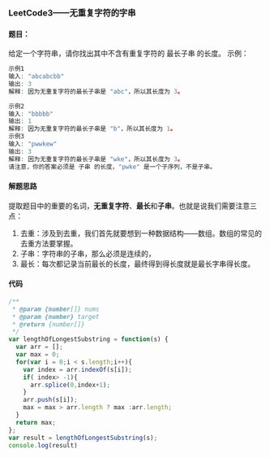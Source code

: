 ### LeetCode3——无重复字符的字串
#### 题目：
给定一个字符串，请你找出其中不含有重复字符的 最长子串 的长度。
示例：
```javascript
示例1
输入: "abcabcbb"
输出: 3
解释: 因为无重复字符的最长子串是 "abc"，所以其长度为 3。

示例2
输入: "bbbbb"
输出: 1
解释: 因为无重复字符的最长子串是 "b"，所以其长度为 1。
示例3
输入: "pwwkew"
输出: 3
解释: 因为无重复字符的最长子串是 "wke"，所以其长度为 3。
请注意，你的答案必须是 子串 的长度，"pwke" 是一个子序列，不是子串。
```
#### 解题思路
提取题目中的重要的名词，**无重复字符**、**最长**和**子串**。也就是说我们需要注意三点：
1. 去重：涉及到去重，我们首先就要想到一种数据结构——数组。数组的常见的去重方法要掌握。
2. 子串：字符串的子串，那么必须是连续的，
3. 最长：每次都记录当前最长的长度，最终得到得长度就是最长字串得长度。

#### 代码
```javascript
/**
 * @param {number[]} nums
 * @param {number} target
 * @return {number[]}
 */
var lengthOfLongestSubstring = function(s) {
  var arr = [];
  var max = 0;
  for(var i = 0;i < s.length;i++){
    var index = arr.indexOf(s[i]);
    if( index> -1){
      arr.splice(0,index+1);
    }
    arr.push(s[i]);
    max = max > arr.length ? max :arr.length;
  }
  return max;
};
var result = lengthOfLongestSubstring(s);
console.log(result)
```

